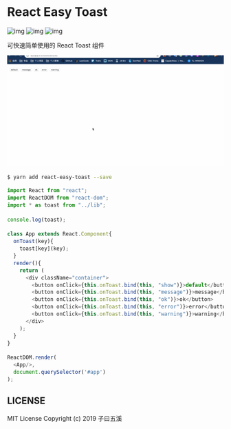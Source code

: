 # React Easy Toast

![img](https://img.shields.io/github/license/icepy/react-easy-toast.svg) ![img](https://img.shields.io/github/last-commit/icepy/react-easy-toast.svg) ![img](https://img.shields.io/npm/v/react-easy-toast.svg)

可快速简单使用的 React Toast 组件

![img](./toast.gif)

```bash
$ yarn add react-easy-toast --save
```

```javascript
import React from "react";
import ReactDOM from "react-dom";
import * as toast from "../lib";

console.log(toast);

class App extends React.Component{
  onToast(key){
    toast[key](key);
  }
  render(){
    return (
      <div className="container">
        <button onClick={this.onToast.bind(this, "show")}>default</button>
        <button onClick={this.onToast.bind(this, "message")}>message</button>
        <button onClick={this.onToast.bind(this, "ok")}>ok</button>
        <button onClick={this.onToast.bind(this, "error")}>error</button>
        <button onClick={this.onToast.bind(this, "warning")}>warning</button>
      </div>
    );
  }
}

ReactDOM.render(
  <App/>,
  document.querySelector('#app')
);
```

## LICENSE

MIT License Copyright (c) 2019 子曰五溪